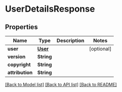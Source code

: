 # UserDetailsResponse

## Properties
Name | Type | Description | Notes
------------ | ------------- | ------------- | -------------
**user** | [**User**](User.md) |  | [optional] 
**version** | **String** |  | 
**copyright** | **String** |  | 
**attribution** | **String** |  | 

[[Back to Model list]](../README.md#documentation-for-models) [[Back to API list]](../README.md#documentation-for-api-endpoints) [[Back to README]](../README.md)



